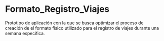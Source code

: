 # Formato_Registro_Viajes
 Prototipo de aplicación con la que se busca optimizar el proceso de creación de el formato fisico utilizado para el registro de viajes durante una semana especifica. 
